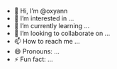 - 👋 Hi, I’m @oxyann
- 👀 I’m interested in ...
- 🌱 I’m currently learning ...
- 💞️ I’m looking to collaborate on ...
- 📫 How to reach me ...
- 😄 Pronouns: ...
- ⚡ Fun fact: ...

<!---
oxyann/oxyann is a ✨ special ✨ repository because its `README.md` (this file) appears on your GitHub profile.
You can click the Preview link to take a look at your changes.
--->
